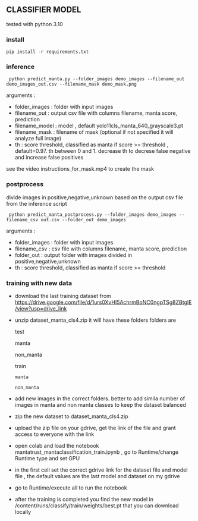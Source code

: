 ## CLASSIFIER MODEL
  
tested with python 3.10

### install 

    pip install -r requirements.txt


### inference

     python predict_manta.py --folder_images demo_images --filename_out demo_images_out.csv --filename_mask demo_mask.png

arguments :

- folder_images  : folder with input images
- filename_out   : output csv file with columns filename, manta score, prediction
- filename_model : model , default yolo11cls_manta_640_grayscale3.pt
- filename_mask  : filename of mask (optional if not specified it will analyze full image)
- th             : score threshold, classified as manta if score >= threshold , default=0.97. th between 0 and 1. decrease th to decrese false negative and increase false positives   
  

see the video instructions_for_mask.mp4 to create the mask


### postprocess 

divide images in positive,negative,unknown based on the output csv file from the inference script

     python predict_manta_postprocess.py --folder_images demo_images --filename_csv out.csv --folder_out demo_images

arguments :

- folder_images  : folder with input images
- filename_csv   : csv file with columns filename, manta score, prediction
- folder_out     : output folder with images divided in positive,negative,unknown
- th             : score threshold, classified as manta if score >= threshold

### training with new data




- download the last training dataset from https://drive.google.com/file/d/1urs0XvHI5AchrmBoNC0ngpTSg8ZBtgIE/view?usp=drive_link

- unzip dataset_manta_cls4.zip
  it will have these folders
  folders are

  test

     manta

     non_manta

  train

      manta

      non_manta


- add new images in the correct folders. better to add simila number of images in manta and non manta classes to keep the dataset balanced
     
- zip the new dataset to   dataset_manta_cls4.zip
 
- upload the zip file on your gdrive, get the link of the file and grant access to everyone with the link

- open colab and load the notebook mantatrust_mantaclassification_train.ipynb , go to Runtime/change Runtime type and set GPU 

- in the first cell set the correct gdrive link for the dataset file and model file , the default values are the last model and dataset on my gdrive

- go to Runtime/execute all to run the notebook

- after the training is completed you find the new model in /content/runs/classify/train/weights/best.pt that you can download locally 









   